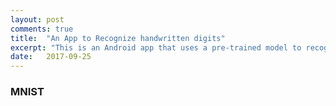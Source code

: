 ```yaml
---
layout: post
comments: true
title:  "An App to Recognize handwritten digits"
excerpt: "This is an Android app that uses a pre-trained model to recognize handwritten digits using live-feed from the camera. I used the MNIST dataset"
date:   2017-09-25
---
```


### MNIST
